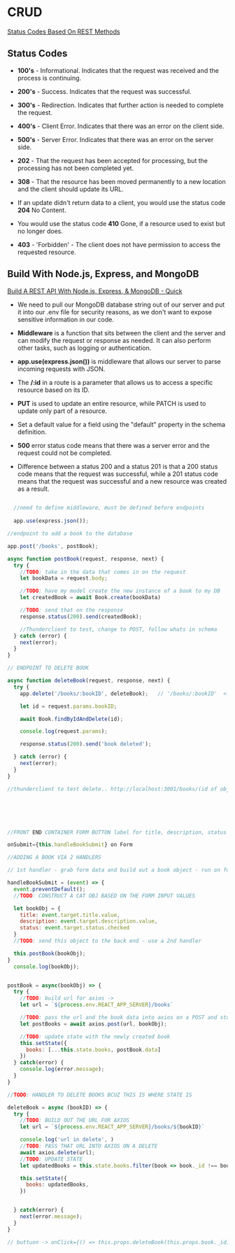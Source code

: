 # CRUD

[Status Codes Based On REST Methods](https://www.moesif.com/blog/technical/api-design/Which-HTTP-Status-Code-To-Use-For-Every-CRUD-App/)

## Status Codes

- **100's** - Informational. Indicates that the request was received and the process is continuing.

- **200's** - Success. Indicates that the request was successful.

- **300's** - Redirection. Indicates that further action is needed to complete the request.

- **400's** - Client Error. Indicates that there was an error on the client side.

- **500's** - Server Error. Indicates that there was an error on the server side.

- **202** - That the request has been accepted for processing, but the processing has not been completed yet.

- **308** - That the resource has been moved permanently to a new location and the client should update its URL.

- If an update didn't return data to a client, you would use the status code **204** No Content.

- You would use the status code **410** Gone, if a resource used to exist but no longer does.

- **403** -  'Forbidden' - The client does not have permission to access the requested resource.

## Build With Node.js, Express, and MongoDB

[Build A REST API With Node.js, Express, & MongoDB - Quick](https://www.youtube.com/channel/UCFbNIlppjAuEX4znoulh0Cw)

- We need to pull our MongoDB database string out of our server and put it into our .env file for security reasons, as we don't want to expose sensitive information in our code.

- **Middleware** is a function that sits between the client and the server and can modify the request or response as needed. It can also perform other tasks, such as logging or authentication.

- **app.use(express.json())** is middleware that allows our server to parse incoming requests with JSON.

- The **/:id** in a route is a parameter that allows us to access a specific resource based on its ID.

- **PUT** is used to update an entire resource, while PATCH is used to update only part of a resource.

- Set a default value for a field using the "default" property in the schema definition.

- **500** error status code means that there was a server error and the request could not be completed.

- Difference between a status 200 and a status 201 is that a 200 status code means that the request was successful, while a 201 status code means that the request was successful and a new resource was created as a result.

``` javascript
  
  //need to define middleware, must be defined before endpoints
  
  app.use(express.json());

//endpoint to add a book to the database

app.post('/books', postBook);

async function postBook(request, response, next) {
  try {
    //TODO: take in the data that comes in on the request
    let bookData = request.body;

    //TODO: have my model create the new instance of a book to my DB
    let createdBook = await Book.create(bookData)

    //TODO: send that on the response
    response.status(200).send(createdBook);

    //Thunderclient to test, change to POST, follow whats in schema
  } catch (error) {
    next(error);
  }
}

// ENDPOINT TO DELETE BOOK

async function deleteBook(request, response, next) {
  try {
    app.delete('/books/:bookID', deleteBook);   // '/books/:bookID'  <-- path param>

    let id = request.params.bookID;

    await Book.findByIdAndDelete(id);

    console.log(request.params);

    response.status(200).send('book deleted');

  } catch (error) {
    next(error);
  }
}

//thunderclient to test delete.. http://localhost:3001/books/(id of object goes here)






//FRONT END CONTAINER FORM BUTTON label for title, description, status in modal component?

onSubmit={this.handleBookSubmit} on Form

//ADDING A BOOK VIA 2 HANDLERS

// 1st handler - grab form data and build out a book object - run on form submission

handleBookSubmit = (event) => {
  event.preventDefault();
  //TODO: CONSTRUCT A CAT OBJ BASED ON THE FORM INPUT VALUES

  let bookObj = {
    title: event.target.title.value,
    description: event.target.description.value,
    status: event.target.status.checked
  } 
  //TODO: send this object to the back end - use a 2nd handler

  this.postBook(bookObj);
}
  console.log(bookObj);


postBook = async(bookObj) => {
  try {
    //TODO: build url for axios -> 
    let url = `${process.env.REACT_APP_SERVER}/books`

    //TODO: pass the url and the book data into axios on a POST and store the return in a variable
    let postBooks = await axios.post(url, bookObj);

    //TODO: update state with the newly created book
    this.setState({
      books: [...this.state.books, postBook.data]
    })
  } catch(error) {
    console.log(error.message);
  }
}

//TODO: HANDLER TO DELETE BOOKS BCUZ THIS IS WHERE STATE IS

deleteBook = async (bookID) => {
  try {
    //TODO: BUILD OUT THE URL FOR AXIOS
    let url = `${process.env.REACT_APP_SERVER}/books/${bookID}`

    console.log('url in delete', )
    //TODO: PASS THAT URL INTO AXIOS ON A DELETE
    await axios.delete(url);
    //TODO: UPDATE STATE
    let updatedBooks = this.state.books.filter(book => book._id !== bookID);

    this.setState({
      books: updatedBooks,
    })


  } catch(error) {
    next(error.message);
  }
}

// buttuon -> onClick={() => this.props.deleteBook(this.props.book._id)}



```
